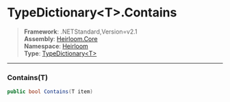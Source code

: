 # TypeDictionary\<T>.Contains

> **Framework**: .NETStandard,Version=v2.1  
> **Assembly**: [Heirloom.Core][0]  
> **Namespace**: [Heirloom][0]  
> **Type**: [TypeDictionary\<T>][1]  

--------------------------------------------------------------------------------

### Contains(T)

```cs
public bool Contains(T item)
```

[0]: ..\Heirloom.Core.md
[1]: Heirloom.TypeDictionary[T].md
